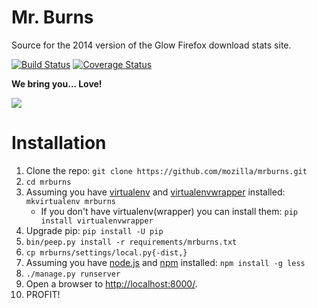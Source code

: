 Mr. Burns
=========

Source for the 2014 version of the Glow Firefox download stats site.

[![Build Status](https://travis-ci.org/mozilla/mrburns.svg?branch=master)](https://travis-ci.org/mozilla/mrburns)
[![Coverage Status](https://coveralls.io/repos/mozilla/mrburns/badge.png)](https://coveralls.io/r/mozilla/mrburns)

**We bring you... Love!**

![](http://i.imgur.com/63700IZ.png)

Installation
============

1. Clone the repo: `git clone https://github.com/mozilla/mrburns.git`
2. `cd mrburns`
3. Assuming you have [virtualenv](http://www.virtualenv.org/en/latest/) and [virtualenvwrapper](http://virtualenvwrapper.readthedocs.org/en/latest/) installed: `mkvirtualenv mrburns`
    * If you don't have virtualenv(wrapper) you can install them: `pip install virtualenvwrapper`
4. Upgrade pip: `pip install -U pip`
5. `bin/peep.py install -r requirements/mrburns.txt`
6. `cp mrburns/settings/local.py{-dist,}`
7. Assuming you have [node.js](http://nodejs.org/) and [npm](https://www.npmjs.org/) installed: `npm install -g less`
8. `./manage.py runserver`
9. Open a browser to [http://localhost:8000/](http://localhost:8000/).
10. PROFIT!
